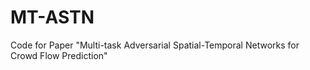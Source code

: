 # MT-ASTN
Code for Paper "Multi-task Adversarial Spatial-Temporal Networks for Crowd Flow Prediction"
